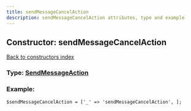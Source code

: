 ```yaml
---
title: sendMessageCancelAction
description: sendMessageCancelAction attributes, type and example
---
```

## Constructor: sendMessageCancelAction  
[Back to constructors index](index.md)






### Type: [SendMessageAction](../types/SendMessageAction.md)


### Example:

```
$sendMessageCancelAction = ['_' => 'sendMessageCancelAction', ];
```  

